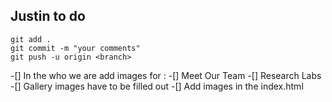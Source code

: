 ## Justin to do
```
git add .
git commit -m "your comments"
git push -u origin <branch>
```
-[] In the who we are add images for :
    -[] Meet Our Team 
    -[] Research Labs
    -[] Gallery images have to be filled out 
    -[] Add images in the index.html 
